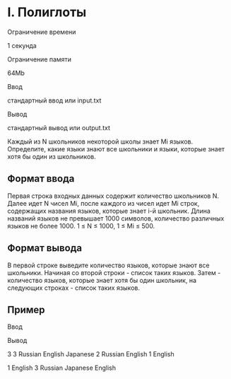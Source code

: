 I. Полиглоты
============

Ограничение времени

1 секунда

Ограничение памяти

64Mb

Ввод

стандартный ввод или input.txt

Вывод

стандартный вывод или output.txt

Каждый из N школьников некоторой школы знает Mi языков. Определите, какие языки знают все школьники и языки, которые знает хотя бы один из школьников.

Формат ввода
------------

Первая строка входных данных содержит количество школьников N. Далее идет N чисел Mi, после каждого из чисел идет Mi строк, содержащих названия языков, которые знает i\-й школьник. Длина названий языков не превышает 1000 символов, количество различных языков не более 1000. 1 ≤ N ≤ 1000, 1 ≤ Mi ≤ 500.

Формат вывода
-------------

В первой строке выведите количество языков, которые знают все школьники. Начиная со второй строки - список таких языков. Затем - количество языков, которые знает хотя бы один школьник, на следующих строках - список таких языков.

Пример
------

Ввод

Вывод

3
3
Russian
English
Japanese
2
Russian
English
1
English

1
English
3
Russian
Japanese
English
